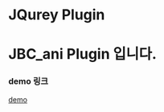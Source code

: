 JQurey Plugin
============
JBC_ani Plugin 입니다.
============


### demo 링크
[demo](http://chaos0425.dothome.co.kr/abc/5656.html)
